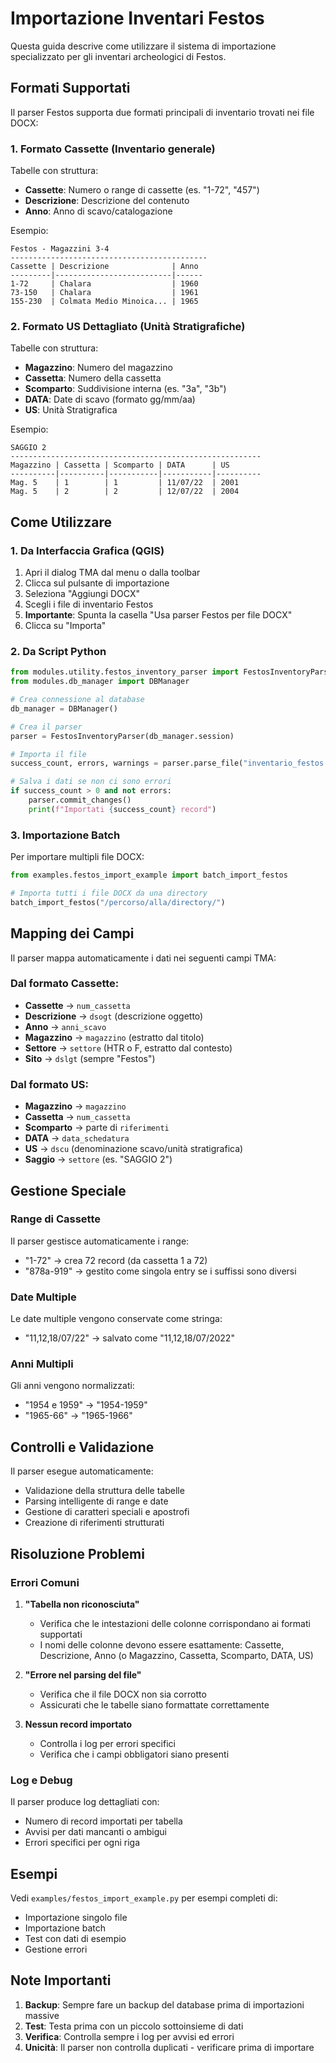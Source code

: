 # Importazione Inventari Festos

Questa guida descrive come utilizzare il sistema di importazione specializzato per gli inventari archeologici di Festos.

## Formati Supportati

Il parser Festos supporta due formati principali di inventario trovati nei file DOCX:

### 1. Formato Cassette (Inventario generale)
Tabelle con struttura:
- **Cassette**: Numero o range di cassette (es. "1-72", "457")
- **Descrizione**: Descrizione del contenuto
- **Anno**: Anno di scavo/catalogazione

Esempio:
```
Festos - Magazzini 3-4
--------------------------------------------
Cassette | Descrizione              | Anno
---------|--------------------------|------
1-72     | Chalara                  | 1960
73-150   | Chalara                  | 1961
155-230  | Colmata Medio Minoica... | 1965
```

### 2. Formato US Dettagliato (Unità Stratigrafiche)
Tabelle con struttura:
- **Magazzino**: Numero del magazzino
- **Cassetta**: Numero della cassetta
- **Scomparto**: Suddivisione interna (es. "3a", "3b")
- **DATA**: Date di scavo (formato gg/mm/aa)
- **US**: Unità Stratigrafica

Esempio:
```
SAGGIO 2
--------------------------------------------------------
Magazzino | Cassetta | Scomparto | DATA      | US
----------|----------|-----------|-----------|----------
Mag. 5    | 1        | 1         | 11/07/22  | 2001
Mag. 5    | 2        | 2         | 12/07/22  | 2004
```

## Come Utilizzare

### 1. Da Interfaccia Grafica (QGIS)

1. Apri il dialog TMA dal menu o dalla toolbar
2. Clicca sul pulsante di importazione
3. Seleziona "Aggiungi DOCX"
4. Scegli i file di inventario Festos
5. **Importante**: Spunta la casella "Usa parser Festos per file DOCX"
6. Clicca su "Importa"

### 2. Da Script Python

```python
from modules.utility.festos_inventory_parser import FestosInventoryParser
from modules.db_manager import DBManager

# Crea connessione al database
db_manager = DBManager()

# Crea il parser
parser = FestosInventoryParser(db_manager.session)

# Importa il file
success_count, errors, warnings = parser.parse_file("inventario_festos.docx")

# Salva i dati se non ci sono errori
if success_count > 0 and not errors:
    parser.commit_changes()
    print(f"Importati {success_count} record")
```

### 3. Importazione Batch

Per importare multipli file DOCX:

```python
from examples.festos_import_example import batch_import_festos

# Importa tutti i file DOCX da una directory
batch_import_festos("/percorso/alla/directory/")
```

## Mapping dei Campi

Il parser mappa automaticamente i dati nei seguenti campi TMA:

### Dal formato Cassette:
- **Cassette** → `num_cassetta`
- **Descrizione** → `dsogt` (descrizione oggetto)
- **Anno** → `anni_scavo`
- **Magazzino** → `magazzino` (estratto dal titolo)
- **Settore** → `settore` (HTR o F, estratto dal contesto)
- **Sito** → `dslgt` (sempre "Festos")

### Dal formato US:
- **Magazzino** → `magazzino`
- **Cassetta** → `num_cassetta`
- **Scomparto** → parte di `riferimenti`
- **DATA** → `data_schedatura`
- **US** → `dscu` (denominazione scavo/unità stratigrafica)
- **Saggio** → `settore` (es. "SAGGIO 2")

## Gestione Speciale

### Range di Cassette
Il parser gestisce automaticamente i range:
- "1-72" → crea 72 record (da cassetta 1 a 72)
- "878a-919" → gestito come singola entry se i suffissi sono diversi

### Date Multiple
Le date multiple vengono conservate come stringa:
- "11,12,18/07/22" → salvato come "11,12,18/07/2022"

### Anni Multipli
Gli anni vengono normalizzati:
- "1954 e 1959" → "1954-1959"
- "1965-66" → "1965-1966"

## Controlli e Validazione

Il parser esegue automaticamente:
- Validazione della struttura delle tabelle
- Parsing intelligente di range e date
- Gestione di caratteri speciali e apostrofi
- Creazione di riferimenti strutturati

## Risoluzione Problemi

### Errori Comuni

1. **"Tabella non riconosciuta"**
   - Verifica che le intestazioni delle colonne corrispondano ai formati supportati
   - I nomi delle colonne devono essere esattamente: Cassette, Descrizione, Anno (o Magazzino, Cassetta, Scomparto, DATA, US)

2. **"Errore nel parsing del file"**
   - Verifica che il file DOCX non sia corrotto
   - Assicurati che le tabelle siano formattate correttamente

3. **Nessun record importato**
   - Controlla i log per errori specifici
   - Verifica che i campi obbligatori siano presenti

### Log e Debug

Il parser produce log dettagliati con:
- Numero di record importati per tabella
- Avvisi per dati mancanti o ambigui
- Errori specifici per ogni riga

## Esempi

Vedi `examples/festos_import_example.py` per esempi completi di:
- Importazione singolo file
- Importazione batch
- Test con dati di esempio
- Gestione errori

## Note Importanti

1. **Backup**: Sempre fare un backup del database prima di importazioni massive
2. **Test**: Testa prima con un piccolo sottoinsieme di dati
3. **Verifica**: Controlla sempre i log per avvisi ed errori
4. **Unicità**: Il parser non controlla duplicati - verificare prima di importare
